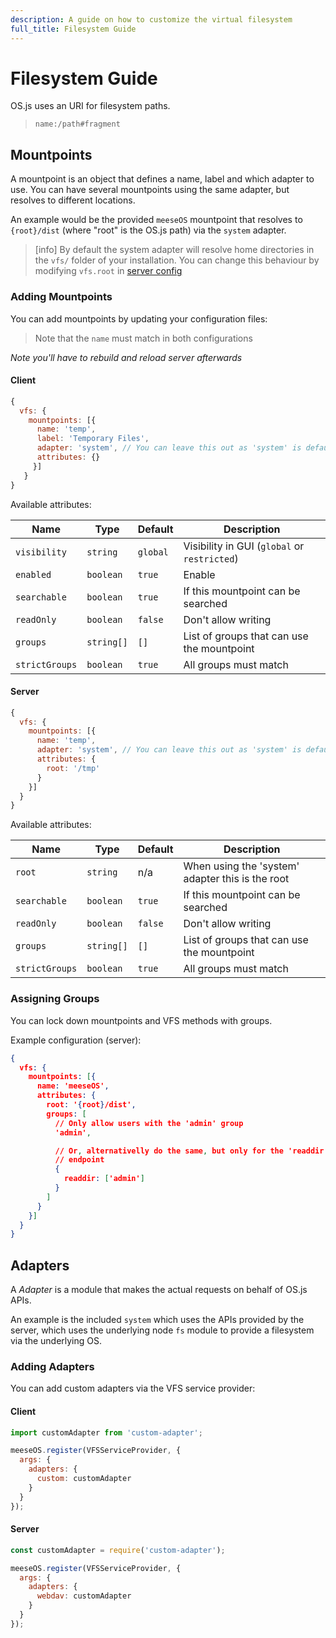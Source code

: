 ```yaml
---
description: A guide on how to customize the virtual filesystem
full_title: Filesystem Guide
---
```


# Filesystem Guide

OS.js uses an URI for filesystem paths.

> `name:/path#fragment`

## Mountpoints

A mountpoint is an object that defines a name, label and which adapter to use. You can have several mountpoints using the same adapter, but resolves to different locations.

An example would be the provided `meeseOS` mountpoint that resolves to `{root}/dist` (where "root" is the OS.js path) via the `system` adapter.

> [info] By default the system adapter will resolve home directories in the `vfs/` folder of your installation. You can change this behaviour by modifying `vfs.root` in [server config](../../config/README.md#server)

### Adding Mountpoints

You can add mountpoints by updating your configuration files:

> Note that the `name` must match in both configurations

*Note you'll have to rebuild and reload server afterwards*

#### Client

```javascript
{
  vfs: {
    mountpoints: [{
      name: 'temp',
      label: 'Temporary Files',
      adapter: 'system', // You can leave this out as 'system' is default
      attributes: {}
     }]
   }
}
```

Available attributes:

| Name           | Type       | Default   | Description                                   |
| -------------- | ---------- | --------- | --------------------------------------------- |
| `visibility`   | `string`   | `global`  | Visibility in GUI (`global` or `restricted`)  |
| `enabled`      | `boolean`  | `true`    | Enable                                        |
| `searchable`   | `boolean`  | `true`    | If this mountpoint can be searched            |
| `readOnly`     | `boolean`  | `false`   | Don't allow writing                           |
| `groups`       | `string[]` | `[]`      | List of groups that can use the mountpoint    |
| `strictGroups` | `boolean`  | `true`    | All groups must match                         |

#### Server

```javascript
{
  vfs: {
    mountpoints: [{
      name: 'temp',
      adapter: 'system', // You can leave this out as 'system' is default
      attributes: {
        root: '/tmp'
      }
    }]
  }
}
```

Available attributes:

| Name           | Type       | Default   | Description                                       |
| -------------- | ---------- | --------- | ------------------------------------------------- |
| `root`         | `string`   | n/a       | When using the 'system' adapter this is the root  |
| `searchable`   | `boolean`  | `true`    | If this mountpoint can be searched                |
| `readOnly`     | `boolean`  | `false`   | Don't allow writing                               |
| `groups`       | `string[]` | `[]`      | List of groups that can use the mountpoint        |
| `strictGroups` | `boolean`  | `true`    | All groups must match                             |

### Assigning Groups

You can lock down mountpoints and VFS methods with groups.

Example configuration (server):

```json
{
  vfs: {
    mountpoints: [{
      name: 'meeseOS',
      attributes: {
        root: '{root}/dist',
        groups: [
          // Only allow users with the 'admin' group
          'admin',

          // Or, alternativelly do the same, but only for the 'readdir'
          // endpoint
          {
            readdir: ['admin']
          }
        ]
      }
    }]
  }
}
```

## Adapters

A *Adapter* is a module that makes the actual requests on behalf of OS.js APIs.

An example is the included `system` which uses the APIs provided by the server, which uses the underlying node `fs` module to provide a filesystem via the underlying OS.

### Adding Adapters

You can add custom adapters via the VFS service provider:

#### Client

```javascript
import customAdapter from 'custom-adapter';

meeseOS.register(VFSServiceProvider, {
  args: {
    adapters: {
      custom: customAdapter
    }
  }
});
```

#### Server

```javascript
const customAdapter = require('custom-adapter');

meeseOS.register(VFSServiceProvider, {
  args: {
    adapters: {
      webdav: customAdapter
    }
  }
});
```
